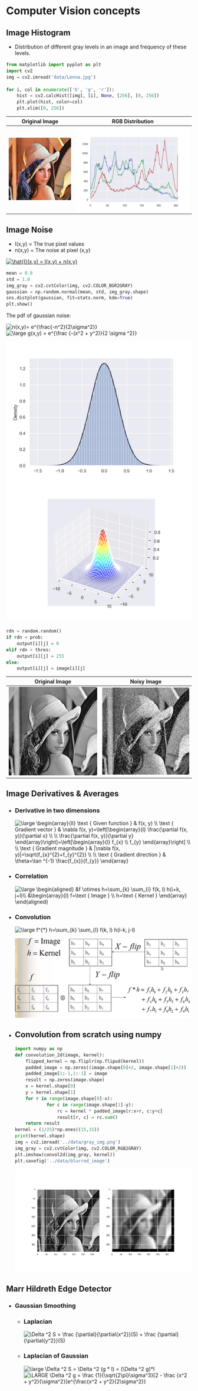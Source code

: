 # Computer Vision concepts 
## Image Histogram
- Distribution of different gray levels in an image and frequency of these levels.
```python
from matplotlib import pyplot as plt
import cv2
img = cv2.imread('data/Lenna.jpg')

for i, col in enumerate(['b', 'g', 'r']):
    hist = cv2.calcHist([img], [i], None, [256], [0, 256])
    plt.plot(hist, color=col)
    plt.xlim([0, 256])
```
Original Image             |  RGB Distribution
:-------------------------:|:-------------------------:
![](/data/Lenna.jpg)  |  ![](/data/lenna_rgb.png)

## Image Noise

- I(x,y) = The true pixel values
- n(x,y) = The noise at pixel (x,y)

<a href="https://www.codecogs.com/eqnedit.php?latex=\hat{I}(x,y)&space;=&space;I(x,y)&space;&plus;&space;n(x,y)" target="_blank"><img src="https://latex.codecogs.com/gif.latex?\hat{I}(x,y)&space;=&space;I(x,y)&space;&plus;&space;n(x,y)" title="\hat{I}(x,y) = I(x,y) + n(x,y)" /></a>
```python
mean = 0.0
std = 1.0
img_gray = cv2.cvtColor(img, cv2.COLOR_BGR2GRAY)
gaussian = np.random.normal(mean, std, img_gray.shape)
sns.distplot(gaussian, fit=stats.norm, kde=True)
plt.show()
```

The pdf of gaussian noise:

  <img src="https://latex.codecogs.com/gif.latex?\bg_white&space;n(x,y)=&space;e^{\frac{-n^2}{2\sigma^2}}" title="n(x,y)= e^{\frac{-n^2}{2\sigma^2}}" />
  
  <img src="https://latex.codecogs.com/gif.latex?\bg_white&space;\large&space;g(x,y)&space;=&space;e^{\frac&space;{-(x^2&space;&plus;&space;y^2)}{2&space;\sigma&space;^2}}" title="\large g(x,y) = e^{\frac {-(x^2 + y^2)}{2 \sigma ^2}}" />
  
  ![](/data/gauss_pdf.png) ![](/data/gauss_2d.png)  

```python
rdn = random.random()
if rdn < prob:
    output[i][j] = 0
elif rdn > thres:
    output[i][j] = 255
else:
    output[i][j] = image[i][j]
```

Original Image             |  Noisy Image
:-------------------------:|:-------------------------:
![](/data/gray_img.png)  |  ![](/data/noisy_img.png)

## Image Derivatives & Averages

- ### Derivative in two dimensions

    <img src="https://latex.codecogs.com/gif.latex?\bg_white&space;\large&space;\begin{array}{ll}&space;\text&space;{&space;Given&space;function&space;}&space;&&space;f(x,&space;y)&space;\\&space;\text&space;{&space;Gradient&space;vector&space;}&space;&&space;\nabla&space;f(x,&space;y)=\left[\begin{array}{l}&space;\frac{\partial&space;f(x,&space;y)}{\partial&space;x}&space;\\&space;\\&space;\frac{\partial&space;f(x,&space;y)}{\partial&space;y}&space;\end{array}\right]=\left[\begin{array}{l}&space;f_{x}&space;\\&space;f_{y}&space;\end{array}\right]&space;\\&space;\\&space;\text&space;{&space;Gradient&space;magnitude&space;}&space;&&space;|\nabla&space;f(x,&space;y)|=\sqrt{f_{x}^{2}&plus;f_{y}^{2}}&space;\\&space;\\&space;\text&space;{&space;Gradient&space;direction&space;}&space;&&space;\theta=\tan&space;^{-1}&space;\frac{f_{x}}{f_{y}}&space;\end{array}" title="\large \begin{array}{ll} \text { Given function } & f(x, y) \\ \text { Gradient vector } & \nabla f(x, y)=\left[\begin{array}{l} \frac{\partial f(x, y)}{\partial x} \\ \\ \frac{\partial f(x, y)}{\partial y} \end{array}\right]=\left[\begin{array}{l} f_{x} \\ f_{y} \end{array}\right] \\ \\ \text { Gradient magnitude } & |\nabla f(x, y)|=\sqrt{f_{x}^{2}+f_{y}^{2}} \\ \\ \text { Gradient direction } & \theta=\tan ^{-1} \frac{f_{x}}{f_{y}} \end{array}" />

- ### Correlation

    <img src="https://latex.codecogs.com/gif.latex?\bg_white&space;\large&space;\begin{aligned}&space;&f&space;\otimes&space;h=\sum_{k}&space;\sum_{i}&space;f(k,&space;l)&space;h(i&plus;k,&space;j&plus;l)\\&space;&\begin{array}{l}&space;f=\text&space;{&space;Image&space;}&space;\\&space;h=\text&space;{&space;Kernel&space;}&space;\end{array}&space;\end{aligned}" title="\large \begin{aligned} &f \otimes h=\sum_{k} \sum_{i} f(k, l) h(i+k, j+l)\\ &\begin{array}{l} f=\text { Image } \\ h=\text { Kernel } \end{array} \end{aligned}" />

- ### Convolution
  
    <img src="https://latex.codecogs.com/gif.latex?\bg_white&space;\large&space;f^{*}&space;h=\sum_{k}&space;\sum_{l}&space;f(k,&space;l)&space;h(i-k,&space;j-l)" title="\large f^{*} h=\sum_{k} \sum_{l} f(k, l) h(i-k, j-l)" />

    ![](/data/convolution.png)
  
- ## Convolution from scratch using numpy
  ```python
  import numpy as np
  def convolution_2d(image, kernel):
      flipped_kernel = np.fliplr(np.flipud(kernel))
      padded_image = np.zeros((image.shape[0]+2, image.shape[1]+2))
      padded_image[1:-1,1:-1] = image
      result = np.zeros(image.shape)
      x = kernel.shape[0]
      y = kernel.shape[1]
      for r in range(image.shape[0]-x):
              for c in range(image.shape[1]-y):
                  rc = kernel * padded_image[r:x+r, c:y+c]
                  result[r, c] = rc.sum()
      return result
  kernel = (1/25)*np.ones((15,15))
  print(kernel.shape)
  img = cv2.imread('../data/gray_img.png')
  img_gray = cv2.cvtColor(img, cv2.COLOR_RGB2GRAY)
  plt.imshow(convol2d(img_gray, kernel))
  plt.savefig('../data/blurred_image')
  ```
  
   ![](/data/blurred_image.png)

## Marr Hildreth Edge Detector

- ### Gaussian Smoothing
  
  - ### Laplacian 
    <img src="https://latex.codecogs.com/gif.latex?\Delta&space;^2&space;S&space;=&space;\frac&space;{\partial}{\partial{x^2}}(S)&space;&plus;&space;\frac&space;{\partial}{\partial{y^2}}(S)" title="\Delta ^2 S = \frac {\partial}{\partial{x^2}}(S) + \frac {\partial}{\partial{y^2}}(S)" />
  
  - ### Laplacian of Gaussian
    <img src="https://latex.codecogs.com/gif.latex?\bg_white&space;\large&space;\Delta&space;^2&space;S&space;=&space;\Delta&space;^2&space;(g&space;*&space;I)&space;=&space;(\Delta&space;^2&space;g)*I" title="\large \Delta ^2 S = \Delta ^2 (g * I) = (\Delta ^2 g)*I" />
    <img src="https://latex.codecogs.com/gif.latex?\bg_white&space;\fn_jvn&space;\LARGE&space;\Delta&space;^2&space;g&space;=&space;\frac&space;{1}{\sqrt{2\pi}\sigma^3}[2&space;-&space;\frac&space;{x^2&space;&plus;&space;y^2}{\sigma^2}]e^{\frac{x^2&space;&plus;&space;y^2}{2\sigma^2}}" title="\LARGE \Delta ^2 g = \frac {1}{\sqrt{2\pi}\sigma^3}[2 - \frac {x^2 + y^2}{\sigma^2}]e^{\frac{x^2 + y^2}{2\sigma^2}}" />




  
  